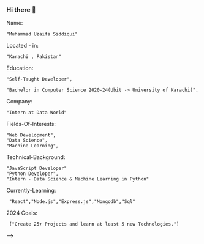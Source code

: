 ### Hi there 👋

Name: 

    "Muhammad Uzaifa Siddiqui"

Located - in: 

    "Karachi , Pakistan"

Education:

    "Self-Taught Developer",
    
    "Bachelor in Computer Science 2020-24(Ubit -> University of Karachi)",

Company: 

    "Intern at Data World"

Fields-Of-Interests:
  
    "Web Development",
    "Data Science",
    "Machine Learning",
  
Technical-Background:
  
    "JavaScript Developer"
    "Python Developer",
    "Intern - Data Science & Machine Learning in Python"
  
  
Currently-Learning: 

     "React","Node.js","Express.js","Mongodb","Sql"

2024 Goals: 

     ["Create 25+ Projects and learn at least 5 new Technologies."]
-->
